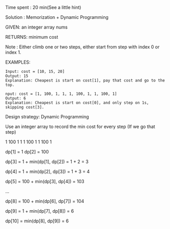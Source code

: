 Time spent : 20 min(See a little hint)

Solution : Memorization + Dynamic Programming

GIVEN: an integer array nums

RETURNS: minimum cost

Note : Either climb one or two steps, either start from step with index 0 or index 1.

EXAMPLES:

```
Input: cost = [10, 15, 20]
Output: 15
Explanation: Cheapest is start on cost[1], pay that cost and go to the top.
```

```
nput: cost = [1, 100, 1, 1, 1, 100, 1, 1, 100, 1]
Output: 6
Explanation: Cheapest is start on cost[0], and only step on 1s, skipping cost[3].
```

Design strategy: Dynamic Programming

Use an integer array to record the min cost for every step (If we go that step)



1 100 1 1 1 100 1 1 100 1

dp[1] = 1    dp[2] = 100

dp[3] = 1 + min(dp[1], dp[2]) = 1 + 2 = 3

dp[4] = 1 + min(dp[2], dp[3]) = 1 + 3 = 4

dp[5] = 100 + min(dp[3], dp[4]) = 103

...

dp[8] = 100 + min(dp[6], dp[7]) = 104

dp[9] = 1 + min(dp[7], dp[8]) = 6

dp[10] = min(dp[8], dp[9]) = 6

